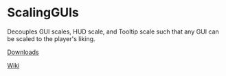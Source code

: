 # ScalingGUIs
Decouples GUI scales, HUD scale, and Tooltip scale such that any GUI can be scaled to the player's liking.

[Downloads](https://github.com/Spazley/ScalingGUIs/releases)

[Wiki]()
